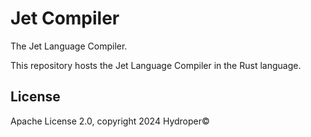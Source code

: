 # Jet Compiler

The Jet Language Compiler.

This repository hosts the Jet Language Compiler in the Rust language.

## License

Apache License 2.0, copyright 2024 Hydroper©